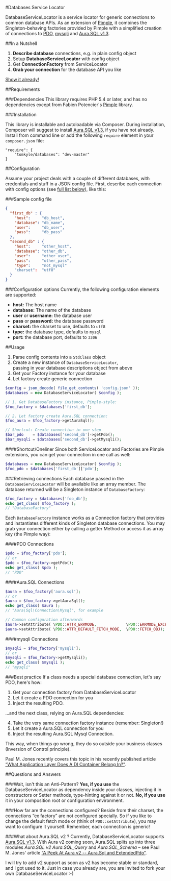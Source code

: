 #Databases Service Locator  

DatabaseServiceLocator is a service locator for generic connections to common database APIs. As an extension of [Pimple](https://github.com/fabpot/Pimple), it combines the Singleton-behaving factories provided by Pimple with a simplified creation of connections to [PDO](http://de.php.net/manual/en/book.pdo.php), [mysqli](http://www.php.net/manual/en/book.mysqli.php) and [Aura.SQL v1.3](https://github.com/auraphp/Aura.Sql/tree/master). 

##In a Nutshell

1. **Describe database** connections, e.g. in plain config object
2. Setup **DatabaseServiceLocator** with config object 
3. Get **ConnectionFactory** from ServiceLocator
4. **Grab your connection** for the database API you like

[Show it already!](#usage)



##Requirements

###Dependencies
This library requires PHP 5.4 or later, and has no dependencies except from Fabien Potencier's [Pimple](https://github.com/fabpot/Pimple) library. 



###Installation

This library is installable and autoloadable via Composer. During installation, Composer will suggest to install [Aura.SQL v1.3](http://github.com/auraphp/Aura.Sql/tree/1.3.0), if you have not already. Install from command line or add the following `require` element in your `composer.json` file:

    "require": {
        "tomkyle/databases": "dev-master"
    }





##Configuration

Assume your project deals with a couple of different databases, with credentials and stuff in a JSON config file. First, describe each connection with config options (see [full list below](#configuration-options)), like this:

###Sample config file
```json
{
  "first_db" : {
    "host":     "db_host",
    "database": "db_name",
    "user":     "db_user",
    "pass":     "db_pass"
  },
  "second_db" : {
    "host":     "other_host",
    "database": "other_db",
    "user":     "other_user",
    "pass":     "other_pass",
    "type":     "not_mysql"
    "charset":  "utf8"
  }
}
```

###Configuration options
Currently, the following configuration elements are supported:

- **host:** The host name
- **database:** The name of the database
- **user** or **username:** the database user
- **pass** or **password:** the database password
- **charset:** the charset to use, defaults to `utf8`
- **type:** the database type, defaults to `mysql`
- **port:** the database port, defaults to `3306`


##Usage

1. Parse config contents into a `StdClass` object
2. Create a new instance of `DatabaseServiceLocator`,  
   passing in your database descriptions object from above
3. Get your Factory instance for your database
4. Let factory create generic connection 

```php
$config = json_decode( file_get_contents( 'config.json' ));
$databases = new DatabaseServiceLocator( $config );

// 1. Get DatabaseFactory instance, Pimple-style:
$foo_factory = $databases['first_db'];

// 2. Let factory create Aura.SQL connection:
$foo_aura = $foo_factory->getAuraSql();

// Shortcut: Create connection in one step
$bar_pdo    = $databases['second_db']->getPdo();
$bar_mysqli = $databases['second_db']->getMysqli();
```

####Shortcut/Oneliner
Since both ServiceLocator and Factories are Pimple extensions, you can get your connection in one call as well:

```php
$databases = new DatabaseServiceLocator( $config );
$foo_pdo = $databases['first_db']['pdo'];
```


###Retrieving connections
Each database passed in the `DatabaseServiceLocator` will be available like an array member. The database returned will be a Singleton instance of `DatabaseFactory`:

```php
$foo_factory = $databases['foo_db'];  
echo get_class( $foo_factory );
// "DatabaseFactory"
```

Each `DatabaseFactory` instance works as a Connection factory that provides and instantiates different kinds of Singleton database connections. You may grab your connection either by calling a getter Method or access it as array key (the Pimple way):

####PDO Connections

```php
$pdo = $foo_factory['pdo'];
// or 
$pdo = $foo_factory->getPdo();
echo get_class( $pdo );
// "PDO"
```

####Aura.SQL Connections

```php
$aura = $foo_factory['aura.sql'];
// or 
$aura = $foo_factory->getAuraSql();
echo get_class( $aura );
// "Aura\Sql\Connection\Mysql", for example

// Common configuration afterwards
$aura->setAttribute( \PDO::ATTR_ERRMODE,             \PDO::ERRMODE_EXCEPTION );
$aura->setAttribute( \PDO::ATTR_DEFAULT_FETCH_MODE,  \PDO::FETCH_OBJ);
```



####mysqli Connections

```php
$mysqli = $foo_factory['mysqli'];
// or 
$mysqli = $foo_factory->getMysqli();
echo get_class( $mysqli );
// "mysqli"
```

###Best practice
If a class needs a special database connection, let's say PDO, here's how: 

1. Get your connection factory from DatabaseServiceLocator
2. Let it create a PDO connection for you 
3. Inject the resulting PDO. 

…and the next class, relying on Aura.SQL dependencies:

4. Take the very same connection factory instance (remember: Singleton!)
5. Let it create a Aura.SQL connection for you
6. Inject the resulting Aura.SQL Mysql Connection. 

This way, when things go wrong, they do so outside your business classes (Inversion of Control principle).

Paul M. Jones recently covers this topic in his recently published article [“What Application Layer Does A DI Container Belong In?”](http://paul-m-jones.com/archives/5914).


##Questions and Answers


###Wait, isn't this an Anti-Pattern?
**Yes, if you use** the DatabaseServiceLocator as dependency inside your classes, injecting it in constructors or Setter methods, type-hinting against it or not. **No, if you use** it in your composition root or configuration environment.


###How far are the connections configured?
Beside from their charset, the connections “ex factory” are not configured specially. So if you like to change the default fetch mode or (think of `PDO::setAttribute`), you may want to configure it yourself. Remember, each connection is generic!

###What about Aura.SQL v2 ?
Currently, DatabaseServiceLocator supports [Aura.SQL v1.3](http://github.com/auraphp/Aura.Sql/tree/1.3.0). With Aura v2 coming soon, Aura.SQL splits up into three modules *Aura.SQL v2  Aura.SQL_Query* and *Aura.SQL_Schema* – see Paul M. Jones' article [“A Peek At Aura v2 -- Aura.Sql and ExtendedPdo”](http://auraphp.com/blog/2013/10/21/aura-sql-v2-extended-pdo/). 

I will try to add v2 support as soon as v2 has become stable or standard, and I got used to it. Just in case you already are, you are invited to fork your own DatabaseServiceLocator :-)


